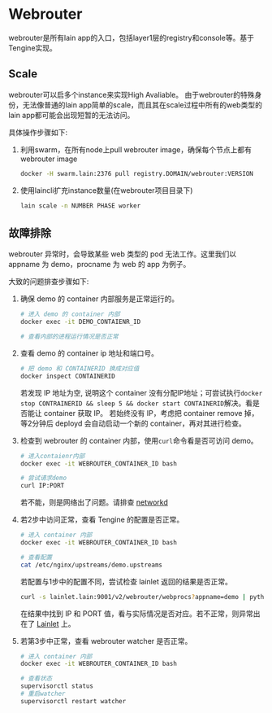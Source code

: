 # Webrouter

webrouter是所有lain app的入口，包括layer1层的registry和console等。基于Tengine实现。

## Scale

webrouter可以启多个instance来实现High Avaliable。 由于webrouter的特殊身份，无法像普通的lain app简单的scale，而且其在scale过程中所有的web类型的lain app都可能会出现短暂的无法访问。

具体操作步骤如下:

1. 利用swarm，在所有node上pull webrouter image，确保每个节点上都有webrouter image
   ```sh
   docker -H swarm.lain:2376 pull registry.DOMAIN/webrouter:VERSION
   ```
2. 使用laincli扩充instance数量(在webrouter项目目录下)
   ```sh
   lain scale -n NUMBER PHASE worker
   ```

## 故障排除

webrouter 异常时，会导致某些 web 类型的 pod 无法工作。这里我们以 appname 为 demo，procname 为 web 的 app 为例子。

大致的问题排查步骤如下:

1. 确保 demo 的 container 内部服务是正常运行的。
   ```sh
   # 进入 demo 的 container 内部
   docker exec -it DEMO_CONTAIENR_ID

   # 查看内部的进程运行情况是否正常
   ```

2. 查看 demo 的 container ip 地址和端口号。

   ```sh
   # 把 demo 和 CONTAINERID 换成对应值
   docker inspect CONTAINERID
   ```

   若发现 IP 地址为空, 说明这个 container 没有分配IP地址；可尝试执行`docker stop CONTRAINERID && sleep 5 && docker start CONTAINERID`解决。看是否能让 container 获取 IP。
   若始终没有 IP，考虑把 container remove 掉，等2分钟后 deployd 会自动启动一个新的 container，再对其进行检查。

3. 检查到 webrouter 的 container 内部，使用`curl`命令看是否可访问 demo。
   ```sh
   # 进入contaienr内部
   docker exec -it WEBROUTER_CONTAINER_ID bash

   # 尝试请求demo
   curl IP:PORT
   ```
   若不能，则是网络出了问题。请排查 [networkd](networkd.html)

4. 若2步中访问正常，查看 Tengine 的配置是否正常。
   ```sh
   # 进入 container 内部
   docker exec -it WEBROUTER_CONTAINER_ID bash

   # 查看配置
   cat /etc/nginx/upstreams/demo.upstreams
   ```
   若配置与1步中的配置不同，尝试检查 lainlet 返回的结果是否正常。
   ```sh
   curl -s lainlet.lain:9001/v2/webrouter/webprocs?appname=demo | python -m json.tool
   ```
   在结果中找到 IP 和 PORT 值，看与实际情况是否对应。若不正常，则异常出在了 [Lainlet](lainlet.html) 上。

5. 若第3步中正常，查看 webrouter watcher 是否正常。
   ```sh
   # 进入 container 内部
   docker exec -it WEBROUTER_CONTAINER_ID bash

   # 查看状态
   supervisorctl status
   # 重启watcher
   supervisorctl restart watcher
   ```


